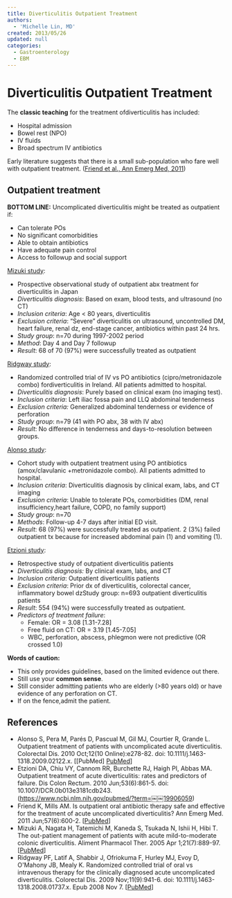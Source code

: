 ```yaml
---
title: Diverticulitis Outpatient Treatment
authors:
  - 'Michelle Lin, MD'
created: 2013/05/26
updated: null
categories:
  - Gastroenterology
  - EBM
---
```


# Diverticulitis Outpatient Treatment

The **classic teaching** for the treatment ofdiverticulitis has included:

- Hospital admission
- Bowel rest (NPO)
- IV fluids
- Broad spectrum IV antibiotics

Early literature suggests that there is a small sub-population who fare well with outpatient treatment. ([Friend et al., Ann Emerg Med, 2011](https://www.ncbi.nlm.nih.gov/pubmed/?term=21770056))

## Outpatient treatment

**BOTTOM LINE:** Uncomplicated diverticulitis might be treated as outpatient if:

- Can tolerate POs
- No significant comorbidities
- Able to obtain antibiotics
- Have adequate pain control
- Access to followup and social support 

[Mizuki study](https://www.ncbi.nlm.nih.gov/pubmed/?term=￼￼15801924):

- Prospective observational study of outpatient abx treatment for diverticulitis in Japan 
- _Diverticulitis diagnosis_: Based on exam, blood tests, and ultrasound (no CT) 
- _Inclusion criteria_: Age &lt; 80 years, diverticulitis
- _Exclusion criteria_: “Severe” diverticulitis on ultrasound, uncontrolled DM, heart failure, renal dz, end-stage cancer, antibiotics within past 24 hrs. 
- _Study group_: n=70 during 1997-2002 period
- _Method_: Day 4 and Day 7 followup
- _Result_: 68 of 70 (97%) were successfully treated as outpatient 

[Ridgway study](https://www.ncbi.nlm.nih.gov/pubmed/?term=￼19016815):

- Randomized controlled trial of IV vs PO antibiotics (cipro/metronidazole combo) fordiverticulitis in Ireland. All patients admitted to hospital.
- _Diverticulitis diagnosis_: Purely based on clinical exam (no imaging test).
- _Inclusion criteria_: Left iliac fossa pain and LLQ abdominal tenderness
- _Exclusion criteria:_ Generalized abdominal tenderness or evidence of perforation 
- _Study group_: n=79 (41 with PO abx, 38 with IV abx)
- _Result_: No difference in tenderness and days-to-resolution between groups. 

[Alonso study](https://www.ncbi.nlm.nih.gov/pubmed/?term=￼￼19906059):

- Cohort study with outpatient treatment using PO antibiotics (amox/clavulanic +metronidazole combo). All patients admitted to hospital.
- _Inclusion criteria_: Diverticulitis diagnosis by clinical exam, labs, and CT imaging 
- _Exclusion criteria_: Unable to tolerate POs, comorbidities (DM, renal insufficiency,heart failure, COPD, no family support)
- _Study group_: n=70
- _Methods_: Follow-up 4-7 days after initial ED visit.
- _Result_: 68 (97%) were successfully treated as outpatient. 2 (3%) failed outpatient tx because for increased abdominal pain (1) and vomiting (1). 

[Etzioni study](https://www.ncbi.nlm.nih.gov/pubmed/?term=￼￼19906059):

- Retrospective study of outpatient diverticulitis patients
- _Diverticulitis diagnosis:_ By clinical exam, labs, and CT
- _Inclusion criteria_: Outpatient diverticulitis patients
- _Exclusion criteria_: Prior dx of diverticulitis, colorectal cancer, inflammatory bowel dzStudy group: n=693 outpatient diverticulitis patients
- _Result_: 554 (94%) were successfully treated as outpatient.
- _Predictors of treatment failure_:
  - Female: OR = 3.08 [1.31-7.28]
  - Free fluid on CT: OR = 3.19 [1.45-7.05]
  - WBC, perforation, abscess, phlegmon were not predictive (OR crossed 1.0)

**Words of caution:** 

- This only provides guidelines, based on the limited evidence out there. 
- Still use your **common sense**. 
- Still consider admitting patients who are elderly (>80 years old) or have evidence of any perforation on CT. 
- If on the fence,admit the patient.

## References

- Alonso S, Pera M, Parés D, Pascual M, Gil MJ, Courtier R, Grande L. Outpatient treatment of patients with uncomplicated acute diverticulitis. Colorectal Dis. 2010 Oct;12(10 Online):e278-82. doi: 10.1111/j.1463-1318.2009.02122.x. [[PubMed] [PubMed](https://www.ncbi.nlm.nih.gov/pubmed/?term=￼￼19906059)]
- Etzioni DA, Chiu VY, Cannom RR, Burchette RJ, Haigh PI, Abbas MA. Outpatient treatment of acute diverticulitis: rates and predictors of failure. Dis Colon Rectum. 2010 Jun;53(6):861-5. doi: 10.1007/DCR.0b013e3181cdb243.(https://www.ncbi.nlm.nih.gov/pubmed/?term=￼￼19906059)
- Friend K, Mills AM. Is outpatient oral antibiotic therapy safe and effective for the treatment of acute uncomplicated diverticulitis? Ann Emerg Med. 2011 Jun;57(6):600-2. [[PubMed](https://www.ncbi.nlm.nih.gov/pubmed/?term=21770056)]
- Mizuki A, Nagata H, Tatemichi M, Kaneda S, Tsukada N, Ishii H, Hibi T. The out-patient management of patients with acute mild-to-moderate colonic diverticulitis. Aliment Pharmacol Ther. 2005 Apr 1;21(7):889-97. [[PubMed](https://www.ncbi.nlm.nih.gov/pubmed/?term=￼￼15801924)]
- Ridgway PF, Latif A, Shabbir J, Ofriokuma F, Hurley MJ, Evoy D, O'Mahony JB, Mealy K. Randomized controlled trial of oral vs intravenous therapy for the clinically diagnosed acute uncomplicated diverticulitis. Colorectal Dis. 2009 Nov;11(9):941-6. doi: 10.1111/j.1463-1318.2008.01737.x. Epub 2008 Nov 7. [[PubMed](https://www.ncbi.nlm.nih.gov/pubmed/?term=￼19016815)]
